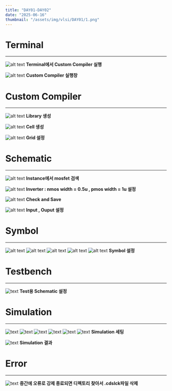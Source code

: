 ```yaml
---
title: "DAY01-DAY02"
date: "2025-06-16"
thumbnail: "/assets/img/vlsi/DAY01/1.png"
---
```


# Terminal
---
![alt text](../../../assets/img/vlsi/DAY01/1.png) **Terminal에서 Custom Compiler 실행**

![alt text](../../../assets/img/vlsi/DAY01/2.png) **Custom Compiler 실행창**

# Custom Compiler
---
![alt text](../../../assets/img/vlsi/DAY01/3.png) **Library 생성**

![alt text](../../../assets/img/vlsi/DAY01/4.png) **Cell 생성**

![alt text](../../../assets/img/vlsi/DAY01/5.png) **Grid 설정**

# Schematic
---
![alt text](../../../assets/img/vlsi/DAY01/6.png) **Instance에서 mosfet 검색**

![alt text](../../../assets/img/vlsi/DAY01/10.png) **Inverter : nmos width = 0.5u , pmos width = 1u 설정**

![alt text](../../../assets/img/vlsi/DAY01/11.png) **Check and Save**

![alt text](../../../assets/img/vlsi/DAY01/12.png) **Input , Ouput 설정**

# Symbol
---
![alt text](../../../assets/img/vlsi/DAY01/13.png) 
![alt text](../../../assets/img/vlsi/DAY01/14.png) 
![alt text](../../../assets/img/vlsi/DAY01/15.png) 
![alt text](../../../assets/img/vlsi/DAY01/16.png) 
![alt text](../../../assets/img/vlsi/DAY01/17.png) **Symbol 설정**

# Testbench
---
![text](../../../assets/img/vlsi/DAY01/18.png) **Test용 Schematic 설정**

# Simulation
---
![text](../../../assets/img/vlsi/DAY01/19.png) 
![text](../../../assets/img/vlsi/DAY01/20.png) 
![text](../../../assets/img/vlsi/DAY01/21.png) 
![text](../../../assets/img/vlsi/DAY01/22.png) 
![text](../../../assets/img/vlsi/DAY01/23.png) 
![text](../../../assets/img/vlsi/DAY01/24.png) **Simulation 세팅**

![text](../../../assets/img/vlsi/DAY01/25.png) **Simulation 결과**

# Error
---
![text](../../../assets/img/vlsi/DAY01/onlyread수정법.png) **중간에 오류로 강제 종료되면 디렉토리 찾아서 .cdslck파일 삭제**
